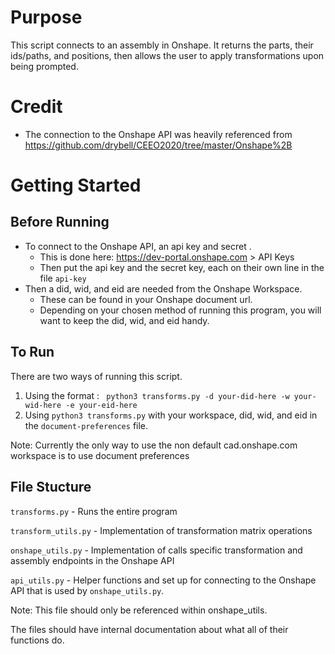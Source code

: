 # Purpose
This script connects to an assembly in Onshape. It returns the parts, their ids/paths, and positions, then allows the user to apply transformations upon being prompted.

# Credit
- The connection to the Onshape API was heavily referenced from
https://github.com/drybell/CEEO2020/tree/master/Onshape%2B

# Getting Started
## Before Running 
- To connect to the Onshape API, an api key and secret .
  - This is done here: https://dev-portal.onshape.com > API Keys
  - Then put the api key and the secret key, each on their own line in the file ```api-key```
- Then a did, wid, and eid are needed from the Onshape Workspace.
  - These can be found in your Onshape document url.
  - Depending on your chosen method of running this program, you will want to keep the did, wid, and eid handy.

## To Run
There are two ways of running this script.
1. Using the format :
``` python3 transforms.py -d your-did-here -w your-wid-here -e your-eid-here```
2. Using ```python3 transforms.py``` with your workspace, did, wid, and eid in the ```document-preferences``` file.

Note: Currently the only way to use the non default cad.onshape.com workspace is to use document preferences

## File Stucture
```transforms.py``` - Runs the entire program

```transform_utils.py``` - Implementation of transformation matrix operations

```onshape_utils.py``` - Implementation of calls specific transformation and assembly endpoints in the Onshape API

```api_utils.py``` - Helper functions and set up for connecting to the Onshape API that is used by ```onshape_utils.py```.
  
  Note: This file should only be referenced within onshape_utils.

The files should have internal documentation about what all of their functions do.
